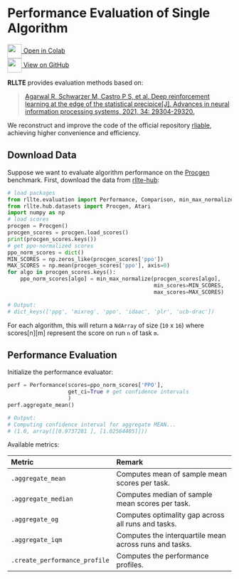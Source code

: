 # Performance Evaluation of Single Algorithm

<div class="badge">
<a href="https://colab.research.google.com/github/RLE-Foundation/rllte/blob/main/examples/model_evaluation.ipynb">
<img src="../../../assets/images/colab-logo.svg" style="height: 32px; vertical-align:middle;">
Open in Colab
</a>
</div>

<div class="badge">
<a href="https://github.com/RLE-Foundation/rllte/blob/main/examples/model_evaluation.ipynb">
<img src="../../../assets/images/github-logo.svg" style="height: 32px; vertical-align:middle;">
View on GitHub
</a>
</div>

**RLLTE** provides evaluation methods based on:

> [Agarwal R, Schwarzer M, Castro P S, et al. Deep reinforcement learning at the edge of the statistical precipice[J]. Advances in neural information processing systems, 2021, 34: 29304-29320.](https://proceedings.neurips.cc/paper/2021/file/f514cec81cb148559cf475e7426eed5e-Paper.pdf)

We reconstruct and improve the code of the official repository [rliable](https://github.com/google-research/rliable), achieving higher convenience and efficiency.

## Download Data
Suppose we want to evaluate algorithm performance on the [Procgen](https://github.com/openai/procgen) benchmark. First, download the data from 
[rllte-hub](https://hub.rllte.dev/):
``` py title="example.py"
# load packages
from rllte.evaluation import Performance, Comparison, min_max_normalize
from rllte.hub.datasets import Procgen, Atari
import numpy as np
# load scores
procgen = Procgen()
procgen_scores = procgen.load_scores()
print(procgen_scores.keys())
# get ppo-normalized scores
ppo_norm_scores = dict()
MIN_SCORES = np.zeros_like(procgen_scores['ppo'])
MAX_SCORES = np.mean(procgen_scores['ppo'], axis=0)
for algo in procgen_scores.keys():
    ppo_norm_scores[algo] = min_max_normalize(procgen_scores[algo],
                                              min_scores=MIN_SCORES,
                                              max_scores=MAX_SCORES)

# Output:
# dict_keys(['ppg', 'mixreg', 'ppo', 'idaac', 'plr', 'ucb-drac'])
```
For each algorithm, this will return a `NdArray` of size (`10` x `16`) where scores[n][m] represent the score on run `n` of task `m`.

## Performance Evaluation
Initialize the performance evaluator:
``` py title="example.py"
perf = Performance(scores=ppo_norm_scores['PPO'], 
                   get_ci=True # get confidence intervals
                   )
perf.aggregate_mean()

# Output:
# Computing confidence interval for aggregate MEAN...
# (1.0, array([[0.9737281 ], [1.02564405]]))
```
Available metrics:

|Metric|Remark|
|:-|:-|
|`.aggregate_mean`|Computes mean of sample mean scores per task.|
|`.aggregate_median`|Computes median of sample mean scores per task.|
|`.aggregate_og`|Computes optimality gap across all runs and tasks.|
|`.aggregate_iqm`|Computes the interquartile mean across runs and tasks.|
|`.create_performance_profile`|Computes the performance profiles.|